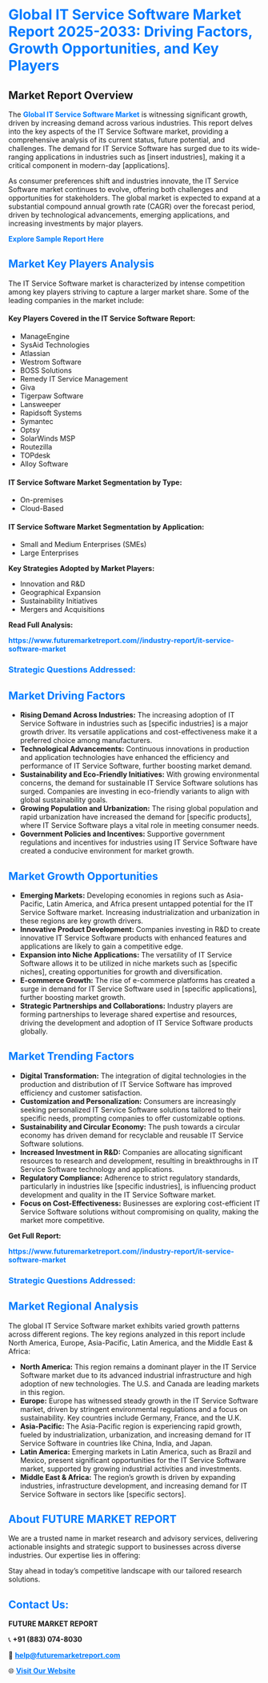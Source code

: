 <h1 style="color: #007BFF;">Global IT Service Software Market Report 2025-2033: Driving Factors, Growth Opportunities, and Key Players</h1>

<section id="overview">
<h2>Market Report Overview</h2>
<p>The <a href="https://www.futuremarketreport.com//industry-report/it-service-software-market" style="color: #007BFF; text-decoration: none;"><strong>Global IT Service Software Market</strong></a> is witnessing significant growth, driven by increasing demand across various industries. This report delves into the key aspects of the IT Service Software market, providing a comprehensive analysis of its current status, future potential, and challenges. The demand for IT Service Software has surged due to its wide-ranging applications in industries such as [insert industries], making it a critical component in modern-day [applications].</p>
<p>As consumer preferences shift and industries innovate, the IT Service Software market continues to evolve, offering both challenges and opportunities for stakeholders. The global market is expected to expand at a substantial compound annual growth rate (CAGR) over the forecast period, driven by technological advancements, emerging applications, and increasing investments by major players.</p>
</section>

<section id="overview">
<p><a href="https://www.futuremarketreport.com//request-sample/reportId=56280" style="color: #007BFF; text-decoration: none;"><strong>Explore Sample Report Here</strong></a></p>
</section>

<section id="key-players">
<h2 style="color: #007BFF;">Market Key Players Analysis</h2>
<p>The IT Service Software market is characterized by intense competition among key players striving to capture a larger market share. Some of the leading companies in the market include:</p>
<h4>Key Players Covered in the IT Service Software Report:</h4>
<ul><li>ManageEngine</li><li>SysAid Technologies</li><li>Atlassian</li><li>Westrom Software</li><li>BOSS Solutions</li><li>Remedy IT Service Management</li><li>Giva</li><li>Tigerpaw Software</li><li>Lansweeper</li><li>Rapidsoft Systems</li><li>Symantec</li><li>Optsy</li><li>SolarWinds MSP</li><li>Routezilla</li><li>TOPdesk</li><li>Alloy Software</li></ul>
<h4>IT Service Software Market Segmentation by Type:</h4>
<ul><li>On-premises</li><li>Cloud-Based</li></ul>

<h4>IT Service Software Market Segmentation by Application:</h4>
<ul><li>Small and Medium Enterprises (SMEs)</li><li>Large Enterprises</li></ul>
<p><strong>Key Strategies Adopted by Market Players:</strong></p>
<ul>
<li>Innovation and R&D</li>
<li>Geographical Expansion</li>
<li>Sustainability Initiatives</li>
<li>Mergers and Acquisitions</li>
</ul>
</section>

<section>
<p><strong>Read Full Analysis: </strong></p><a href="https://www.futuremarketreport.com//industry-report/it-service-software-market" style="color: #007BFF; text-decoration: none;"><strong>https://www.futuremarketreport.com//industry-report/it-service-software-market</strong></a>
<h3 style="color: #007BFF;">Strategic Questions Addressed:</h3>
</section>

<section id="driving-factors">
<h2 style="color: #007BFF;">Market Driving Factors</h2>
<ul>
<li><strong>Rising Demand Across Industries:</strong> The increasing adoption of IT Service Software in industries such as [specific industries] is a major growth driver. Its versatile applications and cost-effectiveness make it a preferred choice among manufacturers.</li>
<li><strong>Technological Advancements:</strong> Continuous innovations in production and application technologies have enhanced the efficiency and performance of IT Service Software, further boosting market demand.</li>
<li><strong>Sustainability and Eco-Friendly Initiatives:</strong> With growing environmental concerns, the demand for sustainable IT Service Software solutions has surged. Companies are investing in eco-friendly variants to align with global sustainability goals.</li>
<li><strong>Growing Population and Urbanization:</strong> The rising global population and rapid urbanization have increased the demand for [specific products], where IT Service Software plays a vital role in meeting consumer needs.</li>
<li><strong>Government Policies and Incentives:</strong> Supportive government regulations and incentives for industries using IT Service Software have created a conducive environment for market growth.</li>
</ul>
</section>

<section id="growth-opportunities">
<h2 style="color: #007BFF;">Market Growth Opportunities</h2>
<ul>
<li><strong>Emerging Markets:</strong> Developing economies in regions such as Asia-Pacific, Latin America, and Africa present untapped potential for the IT Service Software market. Increasing industrialization and urbanization in these regions are key growth drivers.</li>
<li><strong>Innovative Product Development:</strong> Companies investing in R&D to create innovative IT Service Software products with enhanced features and applications are likely to gain a competitive edge.</li>
<li><strong>Expansion into Niche Applications:</strong> The versatility of IT Service Software allows it to be utilized in niche markets such as [specific niches], creating opportunities for growth and diversification.</li>
<li><strong>E-commerce Growth:</strong> The rise of e-commerce platforms has created a surge in demand for IT Service Software used in [specific applications], further boosting market growth.</li>
<li><strong>Strategic Partnerships and Collaborations:</strong> Industry players are forming partnerships to leverage shared expertise and resources, driving the development and adoption of IT Service Software products globally.</li>
</ul>
</section>

<section id="trending-factors">
<h2 style="color: #007BFF;">Market Trending Factors</h2>
<ul>
<li><strong>Digital Transformation:</strong> The integration of digital technologies in the production and distribution of IT Service Software has improved efficiency and customer satisfaction.</li>
<li><strong>Customization and Personalization:</strong> Consumers are increasingly seeking personalized IT Service Software solutions tailored to their specific needs, prompting companies to offer customizable options.</li>
<li><strong>Sustainability and Circular Economy:</strong> The push towards a circular economy has driven demand for recyclable and reusable IT Service Software solutions.</li>
<li><strong>Increased Investment in R&D:</strong> Companies are allocating significant resources to research and development, resulting in breakthroughs in IT Service Software technology and applications.</li>
<li><strong>Regulatory Compliance:</strong> Adherence to strict regulatory standards, particularly in industries like [specific industries], is influencing product development and quality in the IT Service Software market.</li>
<li><strong>Focus on Cost-Effectiveness:</strong> Businesses are exploring cost-efficient IT Service Software solutions without compromising on quality, making the market more competitive.</li>
</ul>
</section>

<section>
<p><strong>Get Full Report: </strong></p><a href="https://www.futuremarketreport.com//industry-report/it-service-software-market" style="color: #007BFF; text-decoration: none;"><strong>https://www.futuremarketreport.com//industry-report/it-service-software-market</strong></a>
<h3 style="color: #007BFF;">Strategic Questions Addressed:</h3>
</section>


<section id="regional-analysis">
<h2 style="color: #007BFF;">Market Regional Analysis</h2>
<p>The global IT Service Software market exhibits varied growth patterns across different regions. The key regions analyzed in this report include North America, Europe, Asia-Pacific, Latin America, and the Middle East & Africa:</p>
<ul>
<li><strong>North America:</strong> This region remains a dominant player in the IT Service Software market due to its advanced industrial infrastructure and high adoption of new technologies. The U.S. and Canada are leading markets in this region.</li>
<li><strong>Europe:</strong> Europe has witnessed steady growth in the IT Service Software market, driven by stringent environmental regulations and a focus on sustainability. Key countries include Germany, France, and the U.K.</li>
<li><strong>Asia-Pacific:</strong> The Asia-Pacific region is experiencing rapid growth, fueled by industrialization, urbanization, and increasing demand for IT Service Software in countries like China, India, and Japan.</li>
<li><strong>Latin America:</strong> Emerging markets in Latin America, such as Brazil and Mexico, present significant opportunities for the IT Service Software market, supported by growing industrial activities and investments.</li>
<li><strong>Middle East & Africa:</strong> The region’s growth is driven by expanding industries, infrastructure development, and increasing demand for IT Service Software in sectors like [specific sectors].</li>
</ul>
</section>

<footer>
<h2 style="color: #007BFF;">About FUTURE MARKET REPORT</h2>
<p>We are a trusted name in market research and advisory services, delivering actionable insights and strategic support to businesses across diverse industries. Our expertise lies in offering:</p>

<p>Stay ahead in today’s competitive landscape with our tailored research solutions.</p>

<h2 style="color: #007BFF;">Contact Us:</h2>
<p><strong>FUTURE MARKET REPORT</strong></p>
<p>📞 <strong>+91 (883) 074-8030</strong></p>
<p>📧 <strong><a href="mailto:help@futuremarketreport.com" style="color: #007BFF;">help@futuremarketreport.com</a></strong></p>
<p>🌐 <strong><a href="https://www.futuremarketreport.com/" style="color: #007BFF;">Visit Our Website</a></strong></p>
</footer>